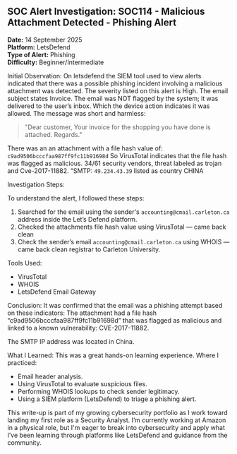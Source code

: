 ## SOC Alert Investigation:  SOC114 - Malicious Attachment Detected - Phishing Alert

**Date:** 14 September 2025  
**Platform:** LetsDefend  
**Type of Alert:** Phishing  
**Difficulty:** Beginner/Intermediate

Initial Observation:
On letsdefend the SIEM tool used to view alerts indicated that there was a possible phishing incident involving a malicious attachment was detected. The severity listed on this alert is High. The email subject states Invoice. The email was NOT flagged by the system; it was delivered to the user’s inbox.  Which the device action indicates it was allowed.
The message was short and harmless:
> "Dear customer, Your invoice for the shopping you have done is attached. Regards." 

There was an an attachment with a file hash value of: 
`c9ad9506bcccfaa987ff9fc11b91698d`
So VirusTotal indicates that the file hash was flagged as malicious. 34/61 security vendors, threat labeled as trojan and  Cve-2017-11882. 
”SMTP: `49.234.43.39` listed as country CHINA

 Investigation Steps:

To understand the alert, I followed these steps:

1. Searched for the email using the sender's `accounting@cmail.carleton.ca` address inside the Let’s Defend platform.
2. Checked the attachments file hash value using VirusTotal — came back clean
3. Check the sender’s email `accounting@cmail.carleton.ca` using WHOIS — came back clean registrar to Carleton University.

Tools Used:
- VirusTotal
- WHOIS
- LetsDefend Email Gateway

Conclusion:
It was confirmed that the email  was a phishing attempt based on these indicators:
The attachment had a file hash “c9ad9506bcccfaa987ff9fc11b91698d” that was flagged as malicious and linked to a known vulnerability: CVE-2017-11882.


The SMTP IP address was located in China.


What I Learned:
This was a great hands-on learning experience. Where I practiced:

- Email header analysis.
- Using VirusTotal to evaluate suspicious files.
- Performing WHOIS lookups to check sender legitimacy.
- Using a SIEM platform (LetsDefend) to triage a phishing alert.

This write-up is part of my growing cybersecurity portfolio as I work toward landing my first role as a Security Analyst. I’m currently working at Amazon in a physical role, but I'm eager to break into cybersecurity and apply what I’ve been learning through platforms like LetsDefend and guidance from the community.
